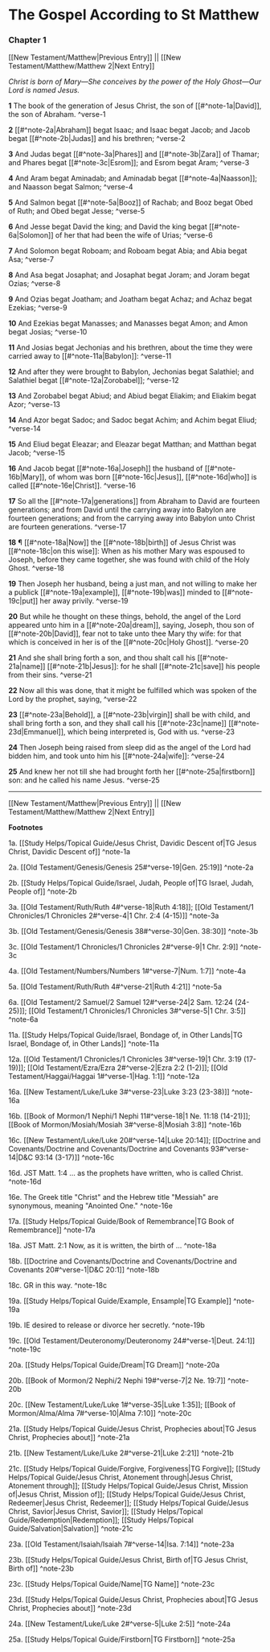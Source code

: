 # The Gospel According to St Matthew

### Chapter 1

[[New Testament/Matthew|Previous Entry]]  ||  [[New Testament/Matthew/Matthew 2|Next Entry]]

*Christ is born of Mary—She conceives by the power of the Holy Ghost—Our Lord is named Jesus.*

**1**    The book of the generation of Jesus Christ, the son of [[#^note-1a|David]], the son of Abraham. ^verse-1

**2**  [[#^note-2a|Abraham]] begat Isaac; and Isaac begat Jacob; and Jacob begat [[#^note-2b|Judas]] and his brethren; ^verse-2

**3**  And Judas begat [[#^note-3a|Phares]] and [[#^note-3b|Zara]] of Thamar; and Phares begat [[#^note-3c|Esrom]]; and Esrom begat Aram; ^verse-3

**4**  And Aram begat Aminadab; and Aminadab begat [[#^note-4a|Naasson]]; and Naasson begat Salmon; ^verse-4

**5**  And Salmon begat [[#^note-5a|Booz]] of Rachab; and Booz begat Obed of Ruth; and Obed begat Jesse; ^verse-5

**6**  And Jesse begat David the king; and David the king begat [[#^note-6a|Solomon]] of her that had been the wife of Urias; ^verse-6

**7**  And Solomon begat Roboam; and Roboam begat Abia; and Abia begat Asa; ^verse-7

**8**  And Asa begat Josaphat; and Josaphat begat Joram; and Joram begat Ozias; ^verse-8

**9**  And Ozias begat Joatham; and Joatham begat Achaz; and Achaz begat Ezekias; ^verse-9

**10**  And Ezekias begat Manasses; and Manasses begat Amon; and Amon begat Josias; ^verse-10

**11**  And Josias begat Jechonias and his brethren, about the time they were carried away to [[#^note-11a|Babylon]]: ^verse-11

**12**  And after they were brought to Babylon, Jechonias begat Salathiel; and Salathiel begat [[#^note-12a|Zorobabel]]; ^verse-12

**13**  And Zorobabel begat Abiud; and Abiud begat Eliakim; and Eliakim begat Azor; ^verse-13

**14**  And Azor begat Sadoc; and Sadoc begat Achim; and Achim begat Eliud; ^verse-14

**15**  And Eliud begat Eleazar; and Eleazar begat Matthan; and Matthan begat Jacob; ^verse-15

**16**  And Jacob begat [[#^note-16a|Joseph]] the husband of [[#^note-16b|Mary]], of whom was born [[#^note-16c|Jesus]], [[#^note-16d|who]] is called [[#^note-16e|Christ]]. ^verse-16

**17**  So all the [[#^note-17a|generations]] from Abraham to David are fourteen generations; and from David until the carrying away into Babylon are fourteen generations; and from the carrying away into Babylon unto Christ are fourteen generations. ^verse-17

**18**  ¶ [[#^note-18a|Now]] the [[#^note-18b|birth]] of Jesus Christ was [[#^note-18c|on this wise]]: When as his mother Mary was espoused to Joseph, before they came together, she was found with child of the Holy Ghost. ^verse-18

**19**  Then Joseph her husband, being a just man, and not willing to make her a publick [[#^note-19a|example]], [[#^note-19b|was]] minded to [[#^note-19c|put]] her away privily. ^verse-19

**20**  But while he thought on these things, behold, the angel of the Lord appeared unto him in a [[#^note-20a|dream]], saying, Joseph, thou son of [[#^note-20b|David]], fear not to take unto thee Mary thy wife: for that which is conceived in her is of the [[#^note-20c|Holy Ghost]]. ^verse-20

**21**  And she shall bring forth a son, and thou shalt call his [[#^note-21a|name]] [[#^note-21b|Jesus]]: for he shall [[#^note-21c|save]] his people from their sins. ^verse-21

**22**  Now all this was done, that it might be fulfilled which was spoken of the Lord by the prophet, saying, ^verse-22

**23**  [[#^note-23a|Behold]], a [[#^note-23b|virgin]] shall be with child, and shall bring forth a son, and they shall call his [[#^note-23c|name]] [[#^note-23d|Emmanuel]], which being interpreted is, God with us. ^verse-23

**24**  Then Joseph being raised from sleep did as the angel of the Lord had bidden him, and took unto him his [[#^note-24a|wife]]: ^verse-24

**25**  And knew her not till she had brought forth her [[#^note-25a|firstborn]] son: and he called his name Jesus. ^verse-25


---
[[New Testament/Matthew|Previous Entry]]  ||  [[New Testament/Matthew/Matthew 2|Next Entry]]


**Footnotes**


1a. [[Study Helps/Topical Guide/Jesus Christ, Davidic Descent of|TG Jesus Christ, Davidic Descent of]] ^note-1a

2a. [[Old Testament/Genesis/Genesis 25#^verse-19|Gen. 25:19]] ^note-2a

2b. [[Study Helps/Topical Guide/Israel, Judah, People of|TG Israel, Judah, People of]] ^note-2b

3a. [[Old Testament/Ruth/Ruth 4#^verse-18|Ruth 4:18]]; [[Old Testament/1 Chronicles/1 Chronicles 2#^verse-4|1 Chr. 2:4 (4-15)]] ^note-3a

3b. [[Old Testament/Genesis/Genesis 38#^verse-30|Gen. 38:30]] ^note-3b

3c. [[Old Testament/1 Chronicles/1 Chronicles 2#^verse-9|1 Chr. 2:9]] ^note-3c

4a. [[Old Testament/Numbers/Numbers 1#^verse-7|Num. 1:7]] ^note-4a

5a. [[Old Testament/Ruth/Ruth 4#^verse-21|Ruth 4:21]] ^note-5a

6a. [[Old Testament/2 Samuel/2 Samuel 12#^verse-24|2 Sam. 12:24 (24-25)]]; [[Old Testament/1 Chronicles/1 Chronicles 3#^verse-5|1 Chr. 3:5]] ^note-6a

11a. [[Study Helps/Topical Guide/Israel, Bondage of, in Other Lands|TG Israel, Bondage of, in Other Lands]] ^note-11a

12a. [[Old Testament/1 Chronicles/1 Chronicles 3#^verse-19|1 Chr. 3:19 (17-19)]]; [[Old Testament/Ezra/Ezra 2#^verse-2|Ezra 2:2 (1-2)]]; [[Old Testament/Haggai/Haggai 1#^verse-1|Hag. 1:1]] ^note-12a

16a. [[New Testament/Luke/Luke 3#^verse-23|Luke 3:23 (23-38)]] ^note-16a

16b. [[Book of Mormon/1 Nephi/1 Nephi 11#^verse-18|1 Ne. 11:18 (14-21)]]; [[Book of Mormon/Mosiah/Mosiah 3#^verse-8|Mosiah 3:8]] ^note-16b

16c. [[New Testament/Luke/Luke 20#^verse-14|Luke 20:14]]; [[Doctrine and Covenants/Doctrine and Covenants/Doctrine and Covenants 93#^verse-14|D&C 93:14 (3-17)]] ^note-16c

16d. JST Matt. 1:4 ... as the prophets have written, who is called Christ. ^note-16d

16e. The Greek title "Christ" and the Hebrew title "Messiah" are synonymous, meaning "Anointed One." ^note-16e

17a. [[Study Helps/Topical Guide/Book of Remembrance|TG Book of Remembrance]] ^note-17a

18a. JST Matt. 2:1 Now, as it is written, the birth of ... ^note-18a

18b. [[Doctrine and Covenants/Doctrine and Covenants/Doctrine and Covenants 20#^verse-1|D&C 20:1]] ^note-18b

18c. GR in this way. ^note-18c

19a. [[Study Helps/Topical Guide/Example, Ensample|TG Example]] ^note-19a

19b. IE desired to release or divorce her secretly. ^note-19b

19c. [[Old Testament/Deuteronomy/Deuteronomy 24#^verse-1|Deut. 24:1]] ^note-19c

20a. [[Study Helps/Topical Guide/Dream|TG Dream]] ^note-20a

20b. [[Book of Mormon/2 Nephi/2 Nephi 19#^verse-7|2 Ne. 19:7]] ^note-20b

20c. [[New Testament/Luke/Luke 1#^verse-35|Luke 1:35]]; [[Book of Mormon/Alma/Alma 7#^verse-10|Alma 7:10]] ^note-20c

21a. [[Study Helps/Topical Guide/Jesus Christ, Prophecies about|TG Jesus Christ, Prophecies about]] ^note-21a

21b. [[New Testament/Luke/Luke 2#^verse-21|Luke 2:21]] ^note-21b

21c. [[Study Helps/Topical Guide/Forgive, Forgiveness|TG Forgive]]; [[Study Helps/Topical Guide/Jesus Christ, Atonement through|Jesus Christ, Atonement through]]; [[Study Helps/Topical Guide/Jesus Christ, Mission of|Jesus Christ, Mission of]]; [[Study Helps/Topical Guide/Jesus Christ, Redeemer|Jesus Christ, Redeemer]]; [[Study Helps/Topical Guide/Jesus Christ, Savior|Jesus Christ, Savior]]; [[Study Helps/Topical Guide/Redemption|Redemption]]; [[Study Helps/Topical Guide/Salvation|Salvation]] ^note-21c

23a. [[Old Testament/Isaiah/Isaiah 7#^verse-14|Isa. 7:14]] ^note-23a

23b. [[Study Helps/Topical Guide/Jesus Christ, Birth of|TG Jesus Christ, Birth of]] ^note-23b

23c. [[Study Helps/Topical Guide/Name|TG Name]] ^note-23c

23d. [[Study Helps/Topical Guide/Jesus Christ, Prophecies about|TG Jesus Christ, Prophecies about]] ^note-23d

24a. [[New Testament/Luke/Luke 2#^verse-5|Luke 2:5]] ^note-24a

25a. [[Study Helps/Topical Guide/Firstborn|TG Firstborn]] ^note-25a